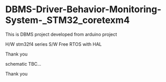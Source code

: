 # DBMS-Driver-Behavior-Monitoring-System-_STM32_coretexm4

This is DBMS project developed from arduino project

H/W stm32f4 series
S/W Free RTOS with HAL

Thank you

schematic TBC...

Thank you
